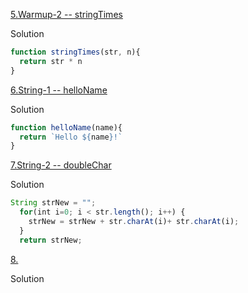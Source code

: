 [5.Warmup-2 -- stringTimes](https://the-winter.github.io/codingjs/exercise.html?name=stringTimes&title=Warmup-2)

Solution 

```js
function stringTimes(str, n){
  return str * n
}
```

[6.String-1 -- helloName](https://the-winter.github.io/codingjs/exercise.html?name=helloName&title=String-1)

Solution

```js
function helloName(name){
  return `Hello ${name}!`
}
```


[7.String-2 -- doubleChar](https://the-winter.github.io/codingjs/exercise.html?name=doubleChar&title=String-2)

Solution 

```js
String strNew = "";
  for(int i=0; i < str.length(); i++) {
    strNew = strNew + str.charAt(i)+ str.charAt(i);
  }
  return strNew;
```


[8.]()

Solution 

```js

```